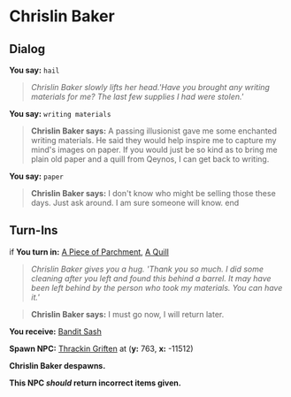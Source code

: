 # Chrislin Baker


## Dialog

**You say:** `hail`



>*Chrislin Baker slowly lifts her head.'Have you brought any writing materials for me? The last few supplies I had were stolen.'*

**You say:** `writing materials`



>**Chrislin Baker says:** A passing illusionist gave me some enchanted writing materials. He said they would help inspire me to capture my mind's images on paper. If you would just be so kind as to bring me plain old paper and a quill from Qeynos, I can get back to writing.

**You say:** `paper`



>**Chrislin Baker says:** I don't know who might be selling those these days. Just ask around. I am sure someone will know.
end

## Turn-Ins




if **You turn in:** [A Piece of Parchment](/item/13063), [A Quill](/item/13051)


>*Chrislin Baker gives you a hug. 'Thank you so much. I did some cleaning after you left and found this behind a barrel. It may have been left behind by the person who took my materials. You can have it.'*


>**Chrislin Baker says:** I must go now, I will return later.


 **You receive:**  [Bandit Sash](/item/12100) 


**Spawn NPC:**  [Thrackin Griften](/npc/12001) at (**y:** 763, **x:** -11512)


**Chrislin Baker despawns.**

**This NPC *should* return incorrect items given.**


